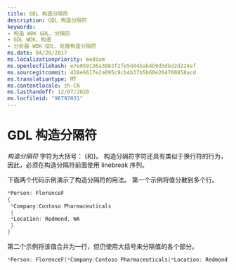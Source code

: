 ```yaml
---
title: GDL 构造分隔符
description: GDL 构造分隔符
keywords:
- 构造 WDK GDL，分隔符
- GDL WDK、构造
- 分析器 WDK GDL，处理构造分隔符
ms.date: 04/20/2017
ms.localizationpriority: medium
ms.openlocfilehash: e7e059136a3082f2fe5d44bab4b9d3dbd2d224ef
ms.sourcegitcommit: 418e6617e2a695c9cb4b37b5b60e264760858acd
ms.translationtype: MT
ms.contentlocale: zh-CN
ms.lasthandoff: 12/07/2020
ms.locfileid: "96797031"
---
```

# <a name="gdl-construct-delimiters"></a>GDL 构造分隔符


*构造分隔符* 字符为大括号： {和}。 构造分隔符字符还具有类似于换行符的行为，因此，必须在构造分隔符前面使用 linebreak 序列。

下面两个代码示例演示了构造分隔符的用法。 第一个示例将值分散到多个行。

```cpp
*Person: FlorenceF
{
 *Company:Contoso Pharmaceuticals
 {
 *Location: Redmond, WA
 }
}
```

第二个示例将该值合并为一行，但仍使用大括号来分隔值的各个部分。

```cpp
*Person: FlorenceF{*Company:Contoso Pharmaceuticals{*Location: Redmond, WA}}
```

 

 




